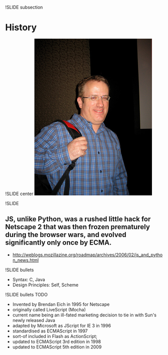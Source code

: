!SLIDE subsection
# History #

!SLIDE center
![brendan](brendan.jpg)

!SLIDE
## JS, unlike Python, was a rushed little hack for Netscape 2 that was then frozen prematurely during the browser wars, and evolved significantly only once by ECMA.
* http://weblogs.mozillazine.org/roadmap/archives/2006/02/js_and_python_news.html

!SLIDE bullets
* Syntax: C, Java
* Design Principles: Self, Scheme

!SLIDE bullets TODO

* Invented by Brendan Eich in 1995 for Netscape
* originally called LiveScript (Mocha)
* current name being an ill-fated marketing decision to tie in with Sun's newly released Java
* adapted by Microsoft as JScript for IE 3 in 1996
* standardised as ECMAScript in 1997
* sort-of included in Flash as ActionScript;
* updated to ECMAScript 3rd edition in 1998
* updated to ECMAScript 5th edition in 2009

